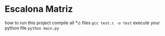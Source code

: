 # Escalona Matriz

how to run this project compile all *.c files
`gcc test.c -o test`
execute your python file
`python main.py`
